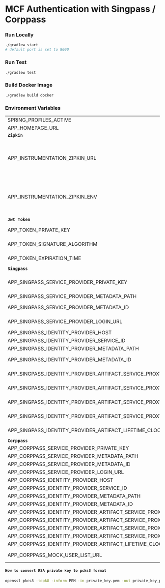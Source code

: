 # MCF Authentication with Singpass / Corppass

### Run Locally

```bash
./gradlew start
# default port is set to 8000
```

### Run Test

```bash
./gradlew test
```

### Build Docker Image

```bash
./gradlew build docker
```

### Environment Variables
|                                                                |                                                        |
|----------------------------------------------------------------|--------------------------------------------------------|
| SPRING_PROFILES_ACTIVE                                         | specify which Environment are active.                  |
| APP_HOMEPAGE_URL                                               | Homepage of the app using svc-auth                     |
| **`Zipkin`**                                                   |                                                        |
| APP_INSTRUMENTATION_ZIPKIN_URL                                 | The hostname to the Zipkin server. For example, if you normally access the Zipkin server API at `https://zipkin.yourdomain.com/api/v1/spans`, specify the value as `https://zipkin.yourdomain.com`. |
| APP_INSTRUMENTATION_ZIPKIN_ENV                                 | Specifies the environment of the application. When this is specified ,it is appended to the service name for identification in the Zipkin UI. For example, if `"development"` is specified as the value, the resultant service name in Zipkin UI will be `"svc-auth-development"`. |
| **`Jwt Token`**                                                |                                                        |
| APP_TOKEN_PRIVATE_KEY                                          | Private key(pcks8 format) used to sign the Jwt         |
| APP_TOKEN_SIGNATURE_ALGORITHM                                  | Signature Algorithm used to sign Jwt. Only support RSA algo |
| APP_TOKEN_EXPIRATION_TIME                                      | How many milliseconds will the Jwt be valid for        |
| **`Singpass`**                                                 |                                                        |
| APP_SINGPASS_SERVICE_PROVIDER_PRIVATE_KEY                      | Private key(pcks8 format) used by svc-auth to sign during artifact resolve and decrypt assertion |
| APP_SINGPASS_SERVICE_PROVIDER_METADATA_PATH                    | Service provider metadata file path                    |
| APP_SINGPASS_SERVICE_PROVIDER_METADATA_ID                      | ID to differiate between different service provider metadata |
| APP_SINGPASS_SERVICE_PROVIDER_LOGIN_URL                        | Login url of the app using svc-auth (url that the Jwt will be posted to) |
| APP_SINGPASS_IDENTITY_PROVIDER_HOST                            | Singpass url domain                                    |
| APP_SINGPASS_IDENTITY_PROVIDER_SERVICE_ID                      | Service ID registered with Singpass                    |
| APP_SINGPASS_IDENTITY_PROVIDER_METADATA_PATH                   | Identity provider metadata file path                   |
| APP_SINGPASS_IDENTITY_PROVIDER_METADATA_ID                     | ID to differiate between different service provider metadata |
| APP_SINGPASS_IDENTITY_PROVIDER_ARTIFACT_SERVICE_PROXY_HOST     | Whitelisted proxy host to resolve artifact with Singpass |
| APP_SINGPASS_IDENTITY_PROVIDER_ARTIFACT_SERVICE_PROXY_PORT     | Whitelisted proxy port to resolve artifact with Singpass |
| APP_SINGPASS_IDENTITY_PROVIDER_ARTIFACT_SERVICE_PROXY_USERNAME | Whitelisted proxy username to resolve artifact with Singpass |
| APP_SINGPASS_IDENTITY_PROVIDER_ARTIFACT_SERVICE_PROXY_PASSWORD | Whitelisted proxy password to resolve artifact with Singpass |
| APP_SINGPASS_IDENTITY_PROVIDER_ARTIFACT_LIFETIME_CLOCK_SKEW    | Allowed time different to validate resolved artifact lifetime |
| **`Corppass`**                                                 |                                                        |
| APP_CORPPASS_SERVICE_PROVIDER_PRIVATE_KEY                      | Same as Singpass                                       |
| APP_CORPPASS_SERVICE_PROVIDER_METADATA_PATH                    | Same as Singpass                                       |
| APP_CORPPASS_SERVICE_PROVIDER_METADATA_ID                      | Same as Singpass                                       |
| APP_CORPPASS_SERVICE_PROVIDER_LOGIN_URL                        | Same as Singpass                                       |
| APP_CORPPASS_IDENTITY_PROVIDER_HOST                            | Same as Singpass                                       |
| APP_CORPPASS_IDENTITY_PROVIDER_SERVICE_ID                      | Same as Singpass                                       |
| APP_CORPPASS_IDENTITY_PROVIDER_METADATA_PATH                   | Same as Singpass                                       |
| APP_CORPPASS_IDENTITY_PROVIDER_METADATA_ID                     | Same as Singpass                                       |
| APP_CORPPASS_IDENTITY_PROVIDER_ARTIFACT_SERVICE_PROXY_HOST     | Same as Singpass                                       |
| APP_CORPPASS_IDENTITY_PROVIDER_ARTIFACT_SERVICE_PROXY_PORT     | Same as Singpass                                       |
| APP_CORPPASS_IDENTITY_PROVIDER_ARTIFACT_SERVICE_PROXY_USERNAME | Same as Singpass                                       |
| APP_CORPPASS_IDENTITY_PROVIDER_ARTIFACT_SERVICE_PROXY_PASSWORD | Same as Singpass                                       |
| APP_CORPPASS_IDENTITY_PROVIDER_ARTIFACT_LIFETIME_CLOCK_SKEW    | Same as Singpass                                       |
| APP_CORPPASS_MOCK_USER_LIST_URL                                | Url to get a list of mock corppass users' info (dev, qa only) |


#### `How to convert RSA private key to pcks8 format`
```bash
openssl pkcs8 -topk8 -inform PEM -in private_key.pem -out private_key_pkcs8.pem -nocrypt
```
